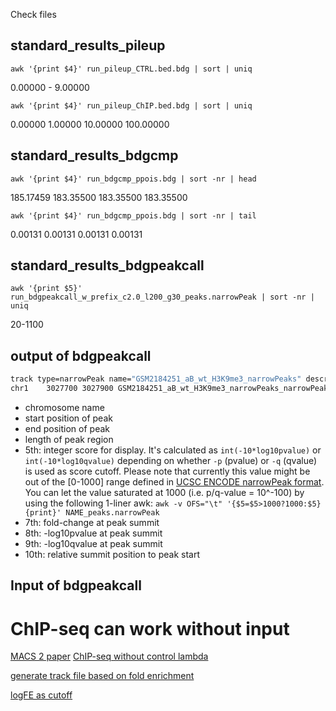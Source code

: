 Check files
## standard_results_pileup
```
awk '{print $4}' run_pileup_CTRL.bed.bdg | sort | uniq
```
0.00000 - 9.00000
```
awk '{print $4}' run_pileup_ChIP.bed.bdg | sort | uniq
```
0.00000
1.00000
10.00000
100.00000
## standard_results_bdgcmp
```
awk '{print $4}' run_bdgcmp_ppois.bdg | sort -nr | head
```
185.17459
183.35500
183.35500
183.35500
```
awk '{print $4}' run_bdgcmp_ppois.bdg | sort -nr | tail
```
0.00131
0.00131
0.00131
0.00131
## standard_results_bdgpeakcall
```
awk '{print $5}' run_bdgpeakcall_w_prefix_c2.0_l200_g30_peaks.narrowPeak | sort -nr | uniq
```
20-1100

## output of bdgpeakcall
```bash
track type=narrowPeak name="GSM2184251_aB_wt_H3K9me3_narrowPeaks" description="GSM2184251_aB_wt_H3K9me3_narrowPeaks" nextItemButton=on
chr1    3027700 3027900 GSM2184251_aB_wt_H3K9me3_narrowPeaks_narrowPeak1    53  .   0.00000 0.00000 0.00000 100
```
-   chromosome name
-   start position of peak
-   end position of peak
-   length of peak region
-   5th: integer score for display. It's calculated as  `int(-10*log10pvalue)`  or  `int(-10*log10qvalue)`  depending on whether  `-p`  (pvalue) or  `-q`  (qvalue) is used as score cutoff. Please note that currently this value might be out of the [0-1000] range defined in  [UCSC ENCODE narrowPeak format](https://genome.ucsc.edu/FAQ/FAQformat.html#format12). You can let the value saturated at 1000 (i.e. p/q-value = 10^-100) by using the following 1-liner awk:  `awk -v OFS="\t" '{$5=$5>1000?1000:$5} {print}' NAME_peaks.narrowPeak`
-   7th: fold-change at peak summit
-   8th: -log10pvalue at peak summit
-   9th: -log10qvalue at peak summit
-   10th: relative summit position to peak start


## Input of bdgpeakcall

# ChIP-seq can work without input
[MACS 2 paper](https://genomebiology.biomedcentral.com/articles/10.1186/gb-2008-9-9-r137)
[ChIP-seq without control lambda](https://groups.google.com/forum/#!msg/macs-announcement/JkufzGpUNRk/kUx0z2M2b_cJ)

[generate track file based on fold enrichment](https://github.com/taoliu/MACS/wiki/Build-Signal-Track)

[logFE as cutoff](https://www.ncbi.nlm.nih.gov/geo/query/acc.cgi?acc=GSM2730586)
<!--stackedit_data:
eyJoaXN0b3J5IjpbLTI5Nzk3MjUyNV19
-->
